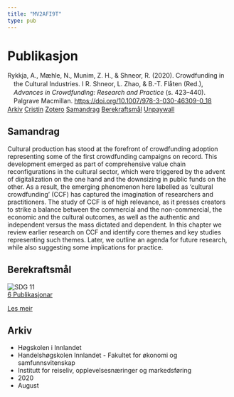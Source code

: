 ```yaml
---
title: "MV2AFI9T"
type: pub
---
```

<h1>Publikasjon</h1>
<article id="csl-bib-container-MV2AFI9T" class="csl-bib-container">
  <div class="csl-bib-body" style="line-height: 1.35; padding-left: 1em; text-indent:-1em;">
  <div class="csl-entry">Rykkja, A., M&#xE6;hle, N., Munim, Z. H., &amp; Shneor, R. (2020). Crowdfunding in the Cultural Industries. I R. Shneor, L. Zhao, &amp; B.-T. Fl&#xE5;ten (Red.), <i>Advances in Crowdfunding: Research and Practice</i> (s. 423&#x2013;440). Palgrave Macmillan. <a href="https://doi.org/10.1007/978-3-030-46309-0_18">https://doi.org/10.1007/978-3-030-46309-0_18</a></div>
</div>
  <div class="csl-bib-buttons">
    <a href="#taxonomy-article-MV2AFI9T" class="csl-bib-button">Arkiv</a>
    <a href="https://app.cristin.no/results/show.jsf?id=1822965" alt="Cristin URL" class="csl-bib-button">Cristin</a>
    <a href="http://zotero.org/groups/5402882/items/MV2AFI9T" alt="Zotero URL" class="csl-bib-button">Zotero</a>
    <a href="#abstract-article-MV2AFI9T" class="csl-bib-button">Samandrag</a>
    <a href="#sdg-article-MV2AFI9T" class="csl-bib-button">Berekraftsmål</a>
    <a href="https://link.springer.com/content/pdf/10.1007%2F978-3-030-46309-0_18.pdf" class="csl-bib-button">Unpaywall</a>
  </div>
  <div id="csl-bib-meta-container-MV2AFI9T"></div>
</article>
<div id="csl-bib-meta-MV2AFI9T" class="csl-bib-meta">
  <article id="abstract-article-MV2AFI9T" class="abstract-article">
    <h1>Samandrag</h1>
    Cultural production has stood at the forefront of crowdfunding adoption representing some of the first crowdfunding campaigns on record. This development emerged as part of comprehensive value chain reconfigurations in the cultural sector, which were triggered by the advent of digitalization on the one hand and the downsizing in public funds on the other. As a result, the emerging phenomenon here labelled as ‘cultural crowdfunding’ (CCF) has captured the imagination of researchers and practitioners. The study of CCF is of high relevance, as it presses creators to strike a balance between the commercial and the non-commercial, the economic and the cultural outcomes, as well as the authentic and independent versus the mass dictated and dependent. In this chapter we review earlier research on CCF and identify core themes and key studies representing such themes. Later, we outline an agenda for future research, while also suggesting some implications for practice.
  </article>
  <article id="sdg-article-MV2AFI9T" class="sdg-article">
    <h1>Berekraftsmål</h1>
    <div class="sdg-container"><div id="sdg11" class="sdg"> <img src="{{< params subfolder >}}images/sdg/sdg11_no.png" class="image" alt="SDG 11"> <div class="sdg-overlay"> <a href="{{< params subfolder >}}no/archive/?sdg=11#archive" class="sdg-publication-count"><span>6</span> Publikasjonar</a> <p><a href="NA" class="sdg-read-more">Les meir</a></p> </div> </div></div>
  </article>
  <article id="taxonomy-article-MV2AFI9T" class="taxonomy-article">
    <h1>Arkiv</h1>
    <ul>
      <li>Høgskolen i Innlandet</li>
      <li>Handelshøgskolen Innlandet - Fakultet for økonomi og samfunnsvitenskap</li>
      <li>Institutt for reiseliv, opplevelsesnæringer og markedsføring</li>
      <li>2020</li>
      <li>August</li>
    </ul>
  </article>
</div>
